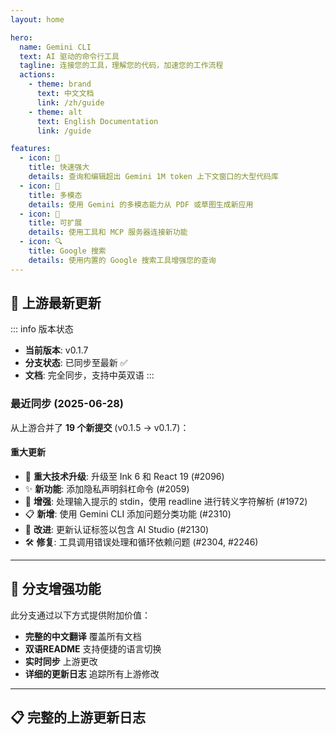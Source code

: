 ```yaml
---
layout: home

hero:
  name: Gemini CLI
  text: AI 驱动的命令行工具
  tagline: 连接您的工具，理解您的代码，加速您的工作流程
  actions:
    - theme: brand
      text: 中文文档
      link: /zh/guide
    - theme: alt
      text: English Documentation
      link: /guide

features:
  - icon: 🚀
    title: 快速强大
    details: 查询和编辑超出 Gemini 1M token 上下文窗口的大型代码库
  - icon: 🎨
    title: 多模态
    details: 使用 Gemini 的多模态能力从 PDF 或草图生成新应用
  - icon: 🔧
    title: 可扩展
    details: 使用工具和 MCP 服务器连接新功能
  - icon: 🔍
    title: Google 搜索
    details: 使用内置的 Google 搜索工具增强您的查询
---
```


## 🔄 上游最新更新

::: info 版本状态
- **当前版本**: v0.1.7
- **分支状态**: 已同步至最新 ✅
- **文档**: 完全同步，支持中英双语
:::

### 最近同步 (2025-06-28)

从上游合并了 **19 个新提交** (v0.1.5 → v0.1.7)：

#### 重大更新
- 🚀 **重大技术升级**: 升级至 Ink 6 和 React 19 (#2096)
- ✨ **新功能**: 添加隐私声明斜杠命令 (#2059)
- 🔧 **增强**: 处理输入提示的 stdin，使用 readline 进行转义字符解析 (#1972)
- 📋 **新增**: 使用 Gemini CLI 添加问题分类功能 (#2310)
- 🔐 **改进**: 更新认证标签以包含 AI Studio (#2130)
- 🛠️ **修复**: 工具调用错误处理和循环依赖问题 (#2304, #2246)

---

## 🌟 分支增强功能

此分支通过以下方式提供附加价值：

- **完整的中文翻译** 覆盖所有文档
- **双语README** 支持便捷的语言切换
- **实时同步** 上游更改
- **详细的更新日志** 追踪所有上游修改

---

## 📋 完整的上游更新日志

<!--@include: ./zh/changelog-content.md-->

